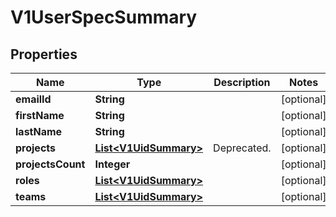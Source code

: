 # V1UserSpecSummary

## Properties
Name | Type | Description | Notes
------------ | ------------- | ------------- | -------------
**emailId** | **String** |  |  [optional]
**firstName** | **String** |  |  [optional]
**lastName** | **String** |  |  [optional]
**projects** | [**List&lt;V1UidSummary&gt;**](V1UidSummary.md) | Deprecated. |  [optional]
**projectsCount** | **Integer** |  |  [optional]
**roles** | [**List&lt;V1UidSummary&gt;**](V1UidSummary.md) |  |  [optional]
**teams** | [**List&lt;V1UidSummary&gt;**](V1UidSummary.md) |  |  [optional]
